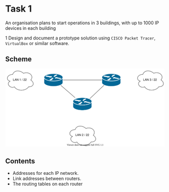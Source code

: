 # Task 1

An organisation plans to start operations in 3 buildings, with up to 1000 IP devices in each building

1 Design and document a prototype solution using ``CISCO Packet Tracer``, ``VirtualBox`` or similar software. 

## Scheme

![task 1](stage-01.svg)

## Contents

 * Addresses for each IP network.
 * Link addresses between routers.
 * The routing tables on each router
 